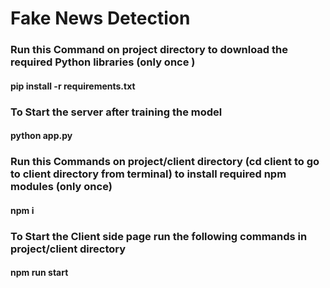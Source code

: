 # Fake News Detection 


### Run this Command on project directory to download the required Python libraries (only once )
#### pip install -r requirements.txt 

### To Start the server after training the model
#### python app.py

### Run this Commands on project/client directory (cd client to go to client directory from terminal) to install required npm modules (only once)
#### npm i

### To Start the Client side page run the following commands in project/client directory
#### npm run start

